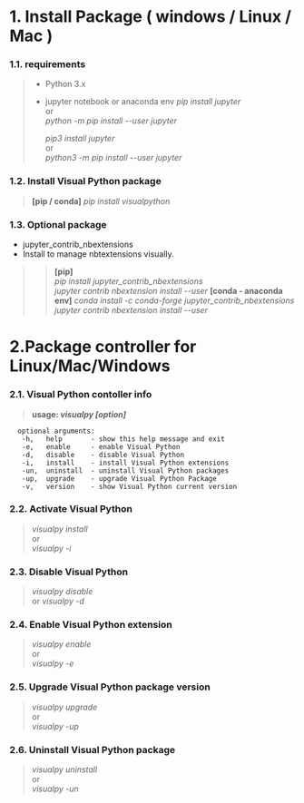 # 1. Install Package ( windows / Linux / Mac )
### 1.1. requirements
> - Python 3.x
> - jupyter notebook or anaconda env
>   _pip install jupyter_ <br>
>   or <br>
>   _python -m pip install --user jupyter_ <br>
>
>   _pip3 install jupyter_  <br>
>   or <br>
>   _python3 -m pip install --user jupyter_ <br>

### 1.2. Install Visual Python package
> **[pip / conda]**
> _pip install visualpython_

### 1.3. Optional package
* jupyter_contrib_nbextensions<br>
* Install to manage nbtextensions visually.
>> **[pip]**<br>
>>  _pip install jupyter_contrib_nbextensions <br>_
   _jupyter contrib nbextension install --user_
>> **[conda - anaconda env]**
> _conda install -c conda-forge jupyter_contrib_nbextensions_ <br>
   _jupyter contrib nbextension install --user_

# 2.Package controller for Linux/Mac/Windows
### 2.1. Visual Python contoller info

> **usage: _visualpy [option]_** <br>

```
  optional arguments:
   -h,   help       - show this help message and exit
   -e,   enable     - enable Visual Python
   -d,   disable    - disable Visual Python
   -i,   install    - install Visual Python extensions
   -un,  uninstall  - uninstall Visual Python packages
   -up,  upgrade    - upgrade Visual Python Package
   -v,   version    - show Visual Python current version
```

### 2.2. Activate Visual Python
> _visualpy install_ <br>
> or <br>
> _visualpy -i_

### 2.3. Disable Visual Python
> _visualpy disable_ <br>
> or
> _visualpy -d_

### 2.4. Enable Visual Python extension
> _visualpy enable_ <br>
> or <br>
> _visualpy -e_

### 2.5. Upgrade Visual Python package version
> _visualpy upgrade_ <br>
> or <br>
> _visualpy -up_

### 2.6. Uninstall Visual Python package
> _visualpy uninstall_ <br>
> or <br>
> _visualpy -un_

